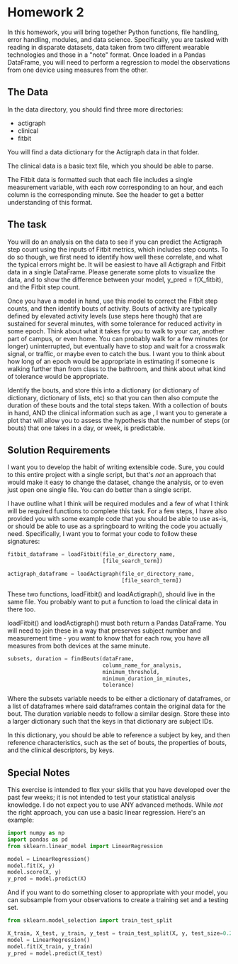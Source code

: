 # Homework 2
In this homework, you will bring together Python functions, file handling, error handling, modules, and data science. Specifically, you are tasked with reading in disparate datasets, data taken from two different wearable technologies and those in a "note" format.  Once loaded in a Pandas DataFrame, you will need to perform a regression to model the observations from one device using measures from the other.

## The Data
In the data directory, you should find three more directories:
* actigraph
* clinical
* fitbit

You will find a data dictionary for the Actigraph data in that folder.

The clinical data is a basic text file, which you should be able to parse.

The Fitbit data is formatted such that each file includes a single measurement variable, with each row corresponding to an hour, and each column is the corresponding minute.  See the header to get a better understanding of this format.

## The task
You will do an analysis on the data to see if you can predict the Actigraph step count using the inputs of Fitbit metrics, which includes step counts.  To do so though, we first need to identify how well these correlate, and what the typical errors might be.  It will be easiest to have all Actigraph and Fitbit data in a single DataFrame.  Please generate some plots to visualize the data, and to show the difference between your model, y_pred = f(X_fitbit), and the Fitbit step count.

Once you have a model in hand, use this model to correct the Fitbit step counts, and then identify bouts of activity.  Bouts of activity are typically defined by elevated activity levels (use steps here though) that are sustained for several minutes, with some tolerance for reduced activity in some epoch.  Think about what it takes for you to walk to your car, another part of campus, or even home.  You can probably walk for a few minutes (or longer) uninterrupted, but eventually have to stop and wait for a crosswalk signal, or traffic, or maybe even to catch the bus.  I want you to think about how long of an epoch would be appropriate in estimating if someone is walking further than from class to the bathroom, and think about what kind of tolerance would be appropriate.

Identify the bouts, and store this into a dictionary (or dictionary of dictionary, dictionary of lists, etc) so that you can then also compute the duration of these bouts and the total steps taken.  With a collection of bouts in hand, AND the clinical information such as age , I want you to generate a plot that will allow you to assess the hypothesis that the number of steps (or bouts) that one takes in a day, or week, is predictable.

## Solution Requirements
I want you to develop the habit of writing extensible code.  Sure, you could to this entire project with a single script, but that's _not_ an approach that would make it easy to change the dataset, change the analysis, or to even just open one single file.  You can do better than a single script.

I have outline what I think will be required modules and a few of what I think will be required functions to complete this task.  For a few steps, I have also provided you with some example code that you should be able to use as-is, or should be able to use as a springboard to writing the code you actually need.  Specifically, I want you to format your code to follow these signatures:

```python
fitbit_dataframe = loadFitbit(file_or_directory_name, 
                              [file_search_term])

actigraph_dataframe = loadActigraph(file_or_directory_name, 
                                    [file_search_term])
```
These two functions, loadFitbit() and loadActigraph(), should live in the same file.  You probably want to put a function to load the clinical data in there too.

loadFitbit() and loadActigraph() must both return a Pandas DataFrame.  You will need to join these in a way that preserves subject number and measurement time - you want to know that for each row, you have all measures from both devices at the same minute.

```python
subsets, duration = findBouts(dataFrame, 
                              column_name_for_analysis, 
                              minimum_threshold, 
                              minimum_duration_in_minutes, 
                              tolerance)
```
Where the subsets variable needs to be either a dictionary of dataframes, or a list of dataframes where said dataframes contain the original data for the bout.  The duration variable needs to follow a similar design.  Store these into a larger dictionary such that the keys in that dictionary are subject IDs.

In this dictionary, you should be able to reference a subject by key, and then reference characteristics, such as the set of bouts, the properties of bouts, and the clinical descriptors, by keys.

## Special Notes
This exercise is intended to flex your skills that you have developed over the past few weeks; it is not intended to test your statistical analysis knowledge.  I do not expect you to use ANY advanced methods.  While _not_ the right approach, you can use a basic linear regression.  Here's an example:

```python
import numpy as np
import pandas as pd
from sklearn.linear_model import LinearRegression

model = LinearRegression()
model.fit(X, y)
model.score(X, y)
y_pred = model.predict(X)
```

And if you want to do something closer to appropriate with your model, you can subsample from your observations to create a training set and a testing set.

```python
from sklearn.model_selection import train_test_split

X_train, X_test, y_train, y_test = train_test_split(X, y, test_size=0.2, random_state=0)
model = LinearRegression()
model.fit(X_train, y_train)
y_pred = model.predict(X_test)
```